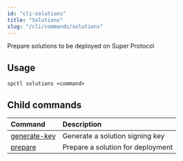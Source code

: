 ```yaml
---
id: "cli-solutions"
title: "Solutions"
slug: "/cli/commands/solutions"
---
```


Prepare solutions to be deployed on Super Protocol

## Usage

```
spctl solutions <command>
```

## Child commands

|**Command**|**Description**|
| :- | :- |
|[generate-key](/testnet/cli/commands/solutions/generate-key)|Generate a solution signing key|
|[prepare](/testnet/cli/commands/solutions/prepare)|Prepare a solution for deployment|